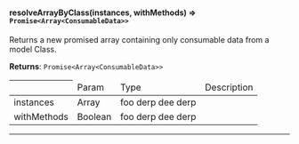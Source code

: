 #### resolveArrayByClass(instances, withMethods) ⇒ `Promise<Array<ConsumableData>>`
Returns a new promised array containing only consumable data from a model Class.

**Returns**: `Promise<Array<ConsumableData>>`

<table>
<thead><th><td>Param</td><td>Type</td><td>Description</td></th><thead>
<tbody>
<tr><td>instances</td><td>Array</td><td>foo derp dee derp</td></tr>
<tr><td>withMethods</td><td>Boolean</td><td>foo derp dee derp</td></tr>
</tbody>
</table>


----